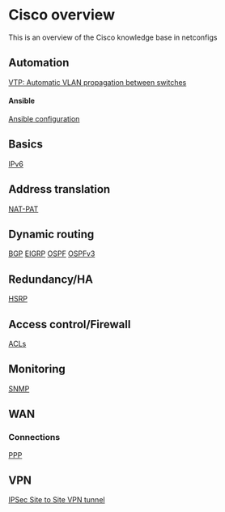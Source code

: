 # Cisco overview

This is an overview of the Cisco knowledge base in netconfigs

Automation
---
[VTP: Automatic VLAN propagation between switches](VTP.md)

#### Ansible

[Ansible configuration](Ansible%20configuration.md)



Basics
---
[IPv6](IPv6.md)


Address translation
---
[NAT-PAT](NAT-PAT.md)


Dynamic routing
---
[BGP](BGP.md)
[EIGRP](EIGRP.md)
[OSPF](OSPF.md)
[OSPFv3](OSPFv3.md)


Redundancy/HA
---
[HSRP](HSRP.md)


Access control/Firewall
---
[ACLs](ACLs.md)

Monitoring
----
[SNMP](SNMP.md)

WAN
---
### Connections
[PPP](PPP.md)

VPN
---
[IPSec Site to Site VPN tunnel](IPSec%20Site%20to%20Site%20VPN%20tunnel.md)